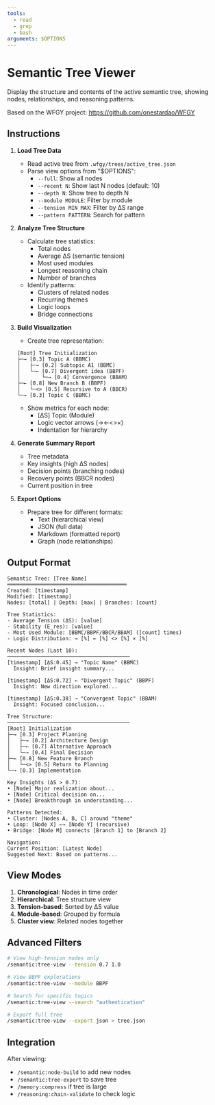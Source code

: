 ```yaml
---
tools:
  - read
  - grep
  - bash
arguments: $OPTIONS
---
```


# Semantic Tree Viewer

Display the structure and contents of the active semantic tree, showing nodes, relationships, and reasoning patterns.

Based on the WFGY project: https://github.com/onestardao/WFGY

## Instructions

1. **Load Tree Data**
   - Read active tree from `.wfgy/trees/active_tree.json`
   - Parse view options from "$OPTIONS":
     * `--full`: Show all nodes
     * `--recent N`: Show last N nodes (default: 10)
     * `--depth N`: Show tree to depth N
     * `--module MODULE`: Filter by module
     * `--tension MIN MAX`: Filter by ΔS range
     * `--pattern PATTERN`: Search for pattern

2. **Analyze Tree Structure**
   - Calculate tree statistics:
     * Total nodes
     * Average ΔS (semantic tension)
     * Most used modules
     * Longest reasoning chain
     * Number of branches
   - Identify patterns:
     * Clusters of related nodes
     * Recurring themes
     * Logic loops
     * Bridge connections

3. **Build Visualization**
   - Create tree representation:
   ```
   [Root] Tree Initialization
   ├─→ [0.3] Topic A (BBMC)
   │   ├─→ [0.2] Subtopic A1 (BBMC)
   │   └─← [0.7] Divergent idea (BBPF)
   │       └─→ [0.4] Convergence (BBAM)
   ├─← [0.8] New Branch B (BBPF)
   │   └─<> [0.5] Recursive to A (BBCR)
   └─→ [0.3] Topic C (BBMC)
   ```
   - Show metrics for each node:
     * [ΔS] Topic (Module)
     * Logic vector arrows (→←<>×)
     * Indentation for hierarchy

4. **Generate Summary Report**
   - Tree metadata
   - Key insights (high ΔS nodes)
   - Decision points (branching nodes)
   - Recovery points (BBCR nodes)
   - Current position in tree

5. **Export Options**
   - Prepare tree for different formats:
     * Text (hierarchical view)
     * JSON (full data)
     * Markdown (formatted report)
     * Graph (node relationships)

## Output Format

```
Semantic Tree: [Tree Name]
═══════════════════════════════════════
Created: [timestamp]
Modified: [timestamp]
Nodes: [total] | Depth: [max] | Branches: [count]

Tree Statistics:
- Average Tension (ΔS): [value]
- Stability (E_res): [value]
- Most Used Module: [BBMC/BBPF/BBCR/BBAM] ([count] times)
- Logic Distribution: → [%] ← [%] <> [%] × [%]

Recent Nodes (Last 10):
────────────────────────────────────────
[timestamp] [ΔS:0.45] → "Topic Name" (BBMC)
  Insight: Brief insight summary...
  
[timestamp] [ΔS:0.72] ← "Divergent Topic" (BBPF)
  Insight: New direction explored...
  
[timestamp] [ΔS:0.38] → "Convergent Topic" (BBAM)
  Insight: Focused conclusion...

Tree Structure:
────────────────────────────────────────
[Root] Initialization
├─→ [0.3] Project Planning
│   ├─→ [0.2] Architecture Design
│   ├─← [0.7] Alternative Approach
│   └─→ [0.4] Final Decision
├─← [0.8] New Feature Branch
│   └─<> [0.5] Return to Planning
└─→ [0.3] Implementation

Key Insights (ΔS > 0.7):
• [Node] Major realization about...
• [Node] Critical decision on...
• [Node] Breakthrough in understanding...

Patterns Detected:
• Cluster: [Nodes A, B, C] around "theme"
• Loop: [Node X] ←→ [Node Y] (recursive)
• Bridge: [Node M] connects [Branch 1] to [Branch 2]

Navigation:
Current Position: [Latest Node]
Suggested Next: Based on patterns...
```

## View Modes

1. **Chronological**: Nodes in time order
2. **Hierarchical**: Tree structure view
3. **Tension-based**: Sorted by ΔS value
4. **Module-based**: Grouped by formula
5. **Cluster view**: Related nodes together

## Advanced Filters

```bash
# View high-tension nodes only
/semantic:tree-view --tension 0.7 1.0

# View BBPF explorations
/semantic:tree-view --module BBPF

# Search for specific topics
/semantic:tree-view --search "authentication"

# Export full tree
/semantic:tree-view --export json > tree.json
```

## Integration

After viewing:
- `/semantic:node-build` to add new nodes
- `/semantic:tree-export` to save tree
- `/memory:compress` if tree is large
- `/reasoning:chain-validate` to check logic